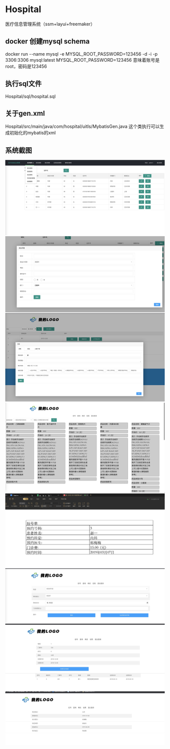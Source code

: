 # Hospital
医疗信息管理系统（ssm+layui+freemaker）
## docker 创建mysql schema
docker run --name mysql -e MYSQL_ROOT_PASSWORD=123456 -d -i -p 3306:3306 mysql:latest
MYSQL_ROOT_PASSWORD=123456 意味着账号是root，密码是123456
## 执行sql文件 
Hospital/sql/hospital.sql
## 关于gen.xml
Hospital/src/main/java/com/hospital/uitls/MybatisGen.java 这个类执行可以生成初始化的mybatis的xml
## 系统截图
![](https://github.com/niujt/Hospital/raw/master/img/管理员页面.png)
![](https://github.com/niujt/Hospital/raw/master/img/新增.png)
![](https://github.com/niujt/Hospital/raw/master/img/医生页面.png)
![](https://github.com/niujt/Hospital/raw/master/img/患者1.png)
![](https://github.com/niujt/Hospital/raw/master/img/1.jpg)
![](https://github.com/niujt/Hospital/raw/master/img/2.jpg)
![](https://github.com/niujt/Hospital/raw/master/img/3.jpg)
![](https://github.com/niujt/Hospital/raw/master/img/4.jpg)

